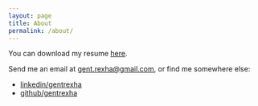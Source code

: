 ```yaml
---
layout: page
title: About
permalink: /about/
---
```

You can download my resume [here](https://drive.google.com/uc?export=download&id=1y9nJ_NlxJ8KIpb4zzHhJ3L2OjdOItLvq). 

Send me an email at [gent.rexha@gmail.com](mailto:gent.rexha@gmail.com), or find me somewhere else:
- [linkedin/gentrexha](https://www.linkedin.com/in/gentrexha/)
- [github/gentrexha](https://github.com/gentrexha)

